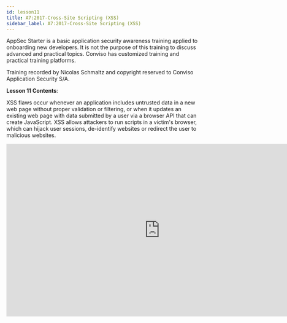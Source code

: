 ```yaml
---
id: lesson11
title: A7:2017-Cross-Site Scripting (XSS)
sidebar_label: A7:2017-Cross-Site Scripting (XSS)
---
```


AppSec Starter is a basic application security awareness training applied to onboarding new developers. It is not the purpose of this training to discuss advanced and practical topics. Conviso has customized training and practical training platforms.

Training recorded by Nicolas Schmaltz and copyright reserved to Conviso Application Security S/A.

**Lesson 11 Contents**:

XSS flaws occur whenever an application includes untrusted data in a new web page without proper validation or filtering, or when it updates an existing web page with data submitted by a user via a browser API that can create JavaScript. XSS allows attackers to run scripts in a victim's browser, which can hijack user sessions, de-identify websites or redirect the user to malicious websites.

<div style={{textAlign: 'center'}}>

<iframe width="800" height="450" src="https://www.youtube.com/embed/S_MPsbWASt0" title="YouTube video player" frameborder="0" allow="accelerometer; autoplay; clipboard-write; encrypted-media; gyroscope; picture-in-picture" allowfullscreen></iframe>

</div>